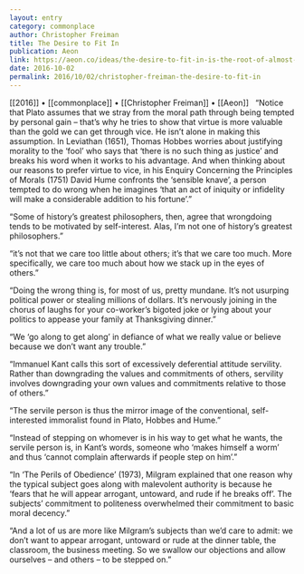 ```yaml
---
layout: entry
category: commonplace
author: Christopher Freiman
title: The Desire to Fit In
publication: Aeon
link: https://aeon.co/ideas/the-desire-to-fit-in-is-the-root-of-almost-all-wrongdoing
date: 2016-10-02
permalink: 2016/10/02/christopher-freiman-the-desire-to-fit-in
---
```


[[2016]] • [[commonplace]] • [[Christopher Freiman]] • [[Aeon]]
 
“Notice that Plato assumes that we stray from the moral path through being tempted by personal gain – that’s why he tries to show that virtue is more valuable than the gold we can get through vice. He isn’t alone in making this assumption. In Leviathan (1651), Thomas Hobbes worries about justifying morality to the ‘fool’ who says that ‘there is no such thing as justice’ and breaks his word when it works to his advantage. And when thinking about our reasons to prefer virtue to vice, in his Enquiry Concerning the Principles of Morals (1751) David Hume confronts the ‘sensible knave’, a person tempted to do wrong when he imagines ‘that an act of iniquity or infidelity will make a considerable addition to his fortune’.”

“Some of history’s greatest philosophers, then, agree that wrongdoing tends to be motivated by self-interest. Alas, I’m not one of history’s greatest philosophers.”

“it’s not that we care too little about others; it’s that we care too much. More specifically, we care too much about how we stack up in the eyes of others.”

“Doing the wrong thing is, for most of us, pretty mundane. It’s not usurping political power or stealing millions of dollars. It’s nervously joining in the chorus of laughs for your co-worker’s bigoted joke or lying about your politics to appease your family at Thanksgiving dinner.”

“We ‘go along to get along’ in defiance of what we really value or believe because we don’t want any trouble.”

“Immanuel Kant calls this sort of excessively deferential attitude servility. Rather than downgrading the values and commitments of others, servility involves downgrading your own values and commitments relative to those of others.”

“The servile person is thus the mirror image of the conventional, self-interested immoralist found in Plato, Hobbes and Hume.”

“Instead of stepping on whomever is in his way to get what he wants, the servile person is, in Kant’s words, someone who ‘makes himself a worm’ and thus ‘cannot complain afterwards if people step on him’.”

“In ‘The Perils of Obedience’ (1973), Milgram explained that one reason why the typical subject goes along with malevolent authority is because he ‘fears that he will appear arrogant, untoward, and rude if he breaks off’. The subjects’ commitment to politeness overwhelmed their commitment to basic moral decency.”

“And a lot of us are more like Milgram’s subjects than we’d care to admit: we don’t want to appear arrogant, untoward or rude at the dinner table, the classroom, the business meeting. So we swallow our objections and allow ourselves – and others – to be stepped on.”
